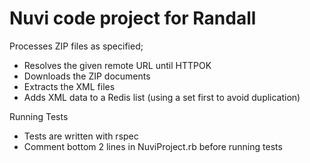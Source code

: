 # Nuvi code project for Randall
Processes ZIP files as specified;

  - Resolves the given remote URL until HTTPOK 
  - Downloads the ZIP documents
  - Extracts the XML files
  - Adds XML data to a Redis list (using a set first to avoid duplication)

Running Tests
  - Tests are written with rspec
  - Comment bottom 2 lines in NuviProject.rb before running tests
